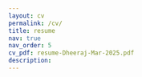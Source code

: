 ```yaml
---
layout: cv
permalink: /cv/
title: resume
nav: true
nav_order: 5
cv_pdf: resume-Dheeraj-Mar-2025.pdf
description: 
---
```

